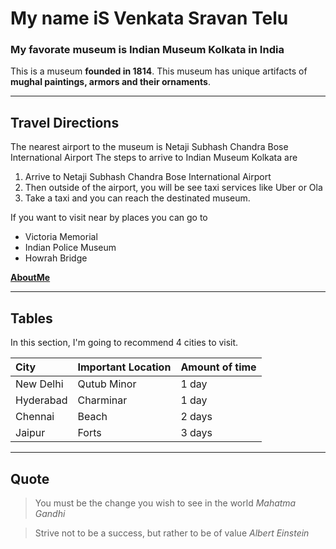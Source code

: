 # My name iS Venkata Sravan Telu

### My favorate museum is Indian Museum Kolkata in India

This is a museum **founded in 1814**. This museum has unique artifacts of **mughal paintings, armors and their ornaments**.

---

## Travel Directions

The nearest airport to the museum is Netaji Subhash Chandra Bose International Airport
The steps to arrive to Indian Museum Kolkata are
1. Arrive to Netaji Subhash Chandra Bose International Airport
2. Then outside of the airport, you will be see taxi services like Uber or Ola
3. Take a taxi and you can reach the destinated museum.

If you want to visit near by places you can go to
* Victoria Memorial
* Indian Police Museum
* Howrah Bridge


**[AboutMe](https://github.com/Venkata-Sravan-Telu/assignment-Telu/blob/main/AboutMe.md)**

---

## Tables

In this section, I'm going to recommend 4 cities to visit.

| City | Important Location | Amount of time |
| :--- |    ---             |   ---          |
|New Delhi | Qutub Minor    |   1 day        |
|Hyderabad | Charminar      |   1 day        |
|Chennai   |  Beach         |   2 days      |
|Jaipur    |    Forts       |   3 days      |

---

## Quote 

> You must be the change you wish to see in the world       *Mahatma Gandhi*

> Strive not to be a success, but rather to be of value         *Albert Einstein*